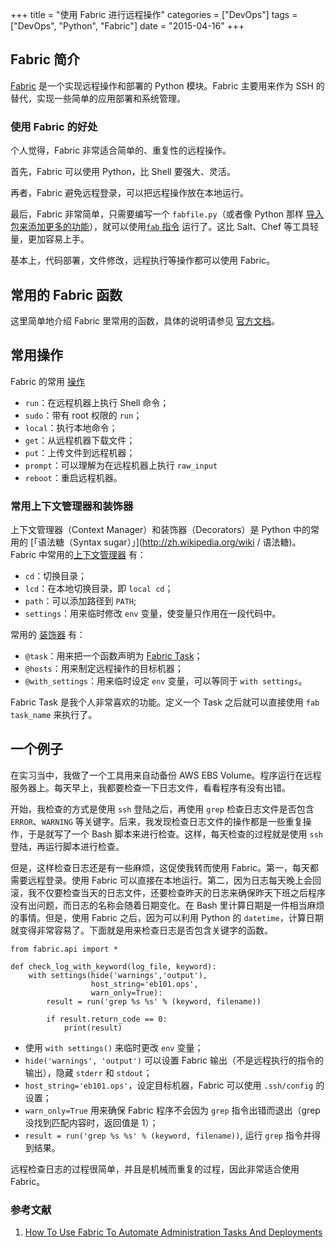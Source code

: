 +++
title       = "使用 Fabric 进行远程操作"
categories  = ["DevOps"]
tags        = ["DevOps", "Python", "Fabric"]
date        = "2015-04-16"
+++

## Fabric 简介

[Fabric](http://www.fabfile.org) 是一个实现远程操作和部署的 Python 模块。Fabric 主要用来作为 SSH 的替代，实现一些简单的应用部署和系统管理。
<!--more-->


### 使用 Fabric 的好处

个人觉得，Fabric 非常适合简单的、重复性的远程操作。

首先，Fabric 可以使用 Python，比 Shell 要强大、灵活。

再者，Fabric 避免远程登录，可以把远程操作放在本地运行。

最后，Fabric 非常简单，只需要编写一个 `fabfile.py`（或者像 Python 那样 [导入包来添加更多的功能](http://docs.fabfile.org/en/latest/usage/fabfiles.html)），就可以使用[`fab` 指令](http://docs.fabfile.org/en/latest/usage/fab.html) 运行了。这比 Salt、Chef 等工具轻量，更加容易上手。

基本上，代码部署，文件修改，远程执行等操作都可以使用 Fabric。

## 常用的 Fabric 函数

这里简单地介绍 Fabric 里常用的函数，具体的说明请参见 [官方文档](http://docs.fabfile.org/en/latest/index.html)。

## 常用操作

Fabric 的常用 [操作](http://docs.fabfile.org/en/latest/api/core/operations.html)

* `run`：在远程机器上执行 Shell 命令；
* `sudo`：带有 root 权限的 `run`；
* `local`：执行本地命令；
* `get`：从远程机器下载文件；
* `put`：上传文件到远程机器；
* `prompt`：可以理解为在远程机器上执行 `raw_input`
* `reboot`：重启远程机器。

### 常用上下文管理器和装饰器
上下文管理器（Context Manager）和装饰器（Decorators）是 Python 中的常用的 [「语法糖（Syntax sugar）」](http://zh.wikipedia.org/wiki / 语法糖)。Fabric 中常用的[上下文管理器](http://docs.fabfile.org/en/latest/api/core/context_managers.html) 有：

* `cd`：切换目录；
* `lcd`：在本地切换目录，即 `local cd`；
* `path`：可以添加路径到 `PATH`;
* `settings`：用来临时修改 `env` 变量，使变量只作用在一段代码中。

常用的 [装饰器](http://docs.fabfile.org/en/latest/api/core/decorators.html) 有：

* `@task`：用来把一个函数声明为 [Fabric Task](http://docs.fabfile.org/en/latest/usage/tasks.html)；
* `@hosts`：用来制定远程操作的目标机器；
* `@with_settings`：用来临时设定 `env` 变量，可以等同于 `with settings`。

Fabric Task 是我个人非常喜欢的功能。定义一个 Task 之后就可以直接使用 `fab task_name` 来执行了。

## 一个例子

在实习当中，我做了一个工具用来自动备份 AWS EBS Volume。程序运行在远程服务器上。每天早上，我都要检查一下日志文件，看看程序有没有出错。

开始，我检查的方式是使用 `ssh` 登陆之后，再使用 `grep` 检查日志文件是否包含 `ERROR`、`WARNING` 等关键字。后来，我发现检查日志文件的操作都是一些重复操作，于是就写了一个 Bash 脚本来进行检查。这样，每天检查的过程就是使用 `ssh` 登陆，再运行脚本进行检查。

但是，这样检查日志还是有一些麻烦，这促使我转而使用 Fabric。第一，每天都需要远程登录。使用 Fabric 可以直接在本地运行。第二，因为日志每天晚上会回滚，我不仅要检查当天的日志文件，还要检查昨天的日志来确保昨天下班之后程序没有出问题，而日志的名称会随着日期变化。在 Bash 里计算日期是一件相当麻烦的事情。但是，使用 Fabric 之后，因为可以利用 Python 的 `datetime`，计算日期就变得非常容易了。下面就是用来检查日志是否包含关键字的函数。

```
from fabric.api import *

def check_log_with_keyword(log_file, keyword):
    with settings(hide('warnings','output'),
                  host_string='eb101.ops',
                  warn_only=True):
        result = run('grep %s %s' % (keyword, filename))

        if result.return_code == 0:
            print(result)
```

* 使用 `with settings()` 来临时更改 `env` 变量；
* `hide('warnings', 'output')` 可以设置 Fabric 输出（不是远程执行的指令的输出），隐藏 `stderr` 和 `stdout`；
* `host_string='eb101.ops'`，设定目标机器，Fabric 可以使用 `.ssh/config` 的设置；
* `warn_only=True` 用来确保 Fabric 程序不会因为 `grep` 指令出错而退出（grep 没找到匹配内容时，返回值是 1）；
* `result = run('grep %s %s' % (keyword, filename))`, 运行 `grep` 指令并得到结果。

远程检查日志的过程很简单，并且是机械而重复的过程，因此非常适合使用 Fabric。

### 参考文献

1. [How To Use Fabric To Automate Administration Tasks And Deployments](https://www.digitalocean.com/community/tutorials/how-to-use-fabric-to-automate-administration-tasks-and-deployments)
